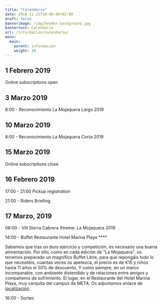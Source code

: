 ```yaml
---
title: "Calendario"
date: 2018-12-21T10:00:00+02:00
draft: false
bannerimage: /img/header-background.jpg
bannertext: Calendario
url: /informacion/calendario/
menu:
  main:
    parent: informacion
    weight: 10
---
```

    
## 1 Febrero 2019
 
Online subscriptions open

## 3 Marzo 2019
 
8:00 - Reconocimiento La Mojaquera Largo 2019

## 10 Marzo 2019
 
8:00 - Reconocimiento La Mojaquera Corta 2019

## 15 Marzo 2019
 
Online subscriptions close

## 16 Febrero 2019
 
17:00 - 21:00 Pickup registration

21:00 - Riders Briefing

## 17 Marzo, 2019

08:00 - VIII Sierra Cabrera Xtreme: La Mojaquera 2019

14:00 - Buffet Restaurante Hotel Marina Playa ****

Sabemos que tras un duro ejercicio y competición, es necesario una buena alimentación. Por ello, como en cada edición 
de "La Mojaquera", os tenemos preparado un magnifico Buffet Libre, para que repongáis todo lo que necesitéis, cuantas 
veces os apetezca, el precio es de €15 y niños hasta 11 años el 50% de descuento. Y como siempre, en 
un marco incomparable, con  ambiente distendido y de relaciones entre amigos y compañeros de sufrimiento. El lugar, en 
el Restaurante del Hotel Marina Playa, muy cerquita del campus de META. Os adjuntamos enlace de 
[localización](https://www.google.com/maps/place/Hotel+Servigroup+Marina+Playa/@37.156189,-1.826533,16z/data=!4m5!3m4!1s0x0:0x5b81c22482ea1553!8m2!3d37.1561894!4d-1.8265329?hl=es-ES).

16:00 - Sorteo
